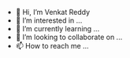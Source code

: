 - 👋 Hi, I’m Venkat Reddy
- 👀 I’m interested in ...
- 🌱 I’m currently learning ...
- 💞️ I’m looking to collaborate on ...
- 📫 How to reach me ...

<!---
vnrtumu/vnrtumu is a ✨ special ✨ repository because its `README.md` (this file) appears on your GitHub profile.
You can click the Preview link to take a look at your changes.
--->
